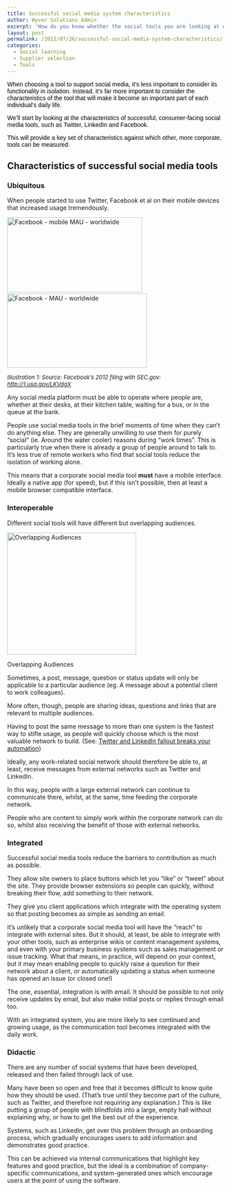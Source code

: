 ```yaml
---
title: Successful social media system characteristics
author: Wyver Solutions Admin
excerpt: 'How do you know whether the social tools you are looking at will work? We discuss the characteristics of successful tools  - focussing on ubiquity, interoperability, integration and guidance.'
layout: post
permalink: /2012/07/26/successful-social-media-system-characteristics/
categories:
  - Social learning
  - Supplier selection
  - Tools
---
```

<span style="font-family: Arial, serif; color: #000000;">When choosing a tool to support social media, it&#8217;s less important to consider its functionality in isolation. Instead, it&#8217;s far more important to consider the characteristics of the tool that will make it become an important part of each individual&#8217;s daily life.</span>

<span style="color: #000000;"><span style="font-family: Arial, serif;">We&#8217;ll start by looking at the characteristics of successful, consumer-facing social media tools, such as Twitter, LinkedIn and Facebook.</span></span>

<span style="color: #000000;"><span style="font-family: Arial, serif;">This will provide a key set of characteristics against which other, more corporate, tools can be measured.</span></span>

<h2 lang="en-GB">
  Characteristics of successful social media tools
</h2>

### Ubiquitous

When people started to use Twitter, Facebook et al on their mobile devices that increased usage tremendously.

[<img class="size-full wp-image-296 alignleft" title="Facebook - mobile MAU - worldwide" src="http://www.wyversolutions.co.uk/cms/wp-content/uploads/2012/07/Facebook-mobile-MAU-worldwide.png" alt="Facebook - mobile MAU - worldwide" width="314" height="174" />][1] [<img class="alignnone size-full wp-image-297" title="Facebook - MAU - worldwide" src="http://www.wyversolutions.co.uk/cms/wp-content/uploads/2012/07/Facebook-MAU-worldwide.png" alt="Facebook - MAU - worldwide" width="325" height="172" />][2]

<span style="font-size: small;"><em>Illustration 1: Source: Facebook&#8217;s 2012 filing with SEC.gov: http://1.usa.gov/LKVdgX</em></span>

Any social media platform must be able to operate where people are, whether at their desks, at their kitchen table, waiting for a bus, or in the queue at the bank.

People use social media tools in the brief moments of time when they can&#8217;t do anything else. They are generally unwilling to use them for purely “social” (ie. Around the water cooler) reasons during “work times”. This is particularly true when there is already a group of people around to talk to. It&#8217;s less true of remote workers who find that social tools reduce the isolation of working alone.

This means that a corporate social media tool **must** have a mobile interface. Ideally a native app (for speed), but if this isn&#8217;t possible, then at least a mobile browser compatible interface.

### Interoperable

Different social tools will have different but overlapping audiences.

<div id="attachment_301" style="width: 310px" class="wp-caption alignleft">
  <a href="http://www.wyversolutions.co.uk/cms/wp-content/uploads/2012/07/overlapping_audiences.png"><img class="size-medium wp-image-301" title="overlapping audiences" src="http://www.wyversolutions.co.uk/cms/wp-content/uploads/2012/07/overlapping_audiences-300x283.png" alt="Overlapping Audiences" width="300" height="283" /></a>
  
  <p class="wp-caption-text">
    Overlapping Audiences
  </p>
</div>

Sometimes, a post, message, question or status update will only be applicable to a particular audience (eg. A message about a potential client to work colleagues).

More often, though, people are sharing ideas, questions and links that are relevant to multiple audiences.

Having to post the same message to more than one system is the fastest way to stifle usage, as people will quickly choose which is the most valuable network to build. (See: <a href="http://sarahwoodonline.com/blog/2012/07/05/twitter-and-linkedin-fallout-breaks-your-automation/" target="_blank">Twitter and LinkedIn fallout breaks your automation</a>)

Ideally, any work-related social network should therefore be able to, at least, receive messages from external networks such as Twitter and LinkedIn.

In this way, people with a large external network can continue to communicate there, whilst, at the same, time feeding the corporate network.

People who are content to simply work within the corporate network can do so, whilst also receiving the benefit of those with external networks.

### Integrated

Successful social media tools reduce the barriers to contribution as much as possible.

They allow site owners to place buttons which let you “like” or “tweet” about the site. They provide browser extensions so people can quickly, without breaking their flow, add something to their network.

They give you client applications which integrate with the operating system so that posting becomes as simple as sending an email.

It&#8217;s unlikely that a corporate social media tool will have the “reach” to integrate with external sites. But it should, at least, be able to integrate with your other tools, such as enterprise wikis or content management systems, and even with your primary business systems such as sales management or issue tracking. What that means, in practice, will depend on your context, but it may mean enabling people to quickly raise a question for their network about a client, or automatically updating a status when someone has opened an issue (or closed one!)

The one, essential, integration is with email. It should be possible to not only receive updates by email, but also make initial posts or replies through email too.

With an integrated system, you are more likely to see continued and growing usage, as the communication tool becomes integrated with the daily work.

### Didactic

There are any number of social systems that have been developed, released and then failed through lack of use.

Many have been so open and free that it becomes difficult to know quite how they should be used. (That&#8217;s true until they become part of the culture, such as Twitter, and therefore not requiring any explanation.) This is like putting a group of people with blindfolds into a large, empty hall without explaining why, or how to get the best out of the experience.

Systems, such as LinkedIn, get over this problem through an onboarding process, which gradually encourages users to add information and demonstrates good practice.

This can be achieved via internal communications that highlight key features and good practice, but the ideal is a combination of company-specific communications, and system-generated ones which encourage users at the point of using the software.

 [1]: http://www.wyversolutions.co.uk/cms/wp-content/uploads/2012/07/Facebook-mobile-MAU-worldwide.png
 [2]: http://www.wyversolutions.co.uk/cms/wp-content/uploads/2012/07/Facebook-MAU-worldwide.png